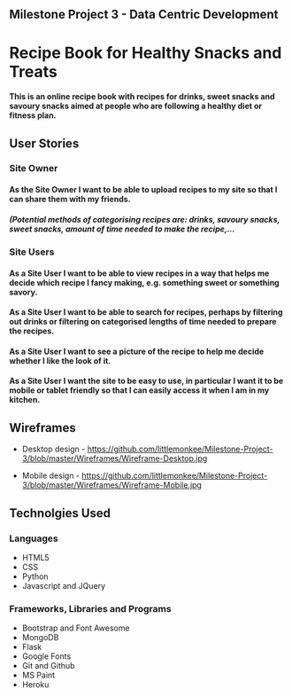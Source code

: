 ## Milestone Project 3 - Data Centric Development

# Recipe Book for Healthy Snacks and Treats

#### This is an online recipe book with recipes for drinks, sweet snacks and savoury snacks aimed at people who are following a healthy diet or fitness plan.



## User Stories

### Site Owner

#### As the Site Owner I want to be able to upload recipes to my site so that I can share them with my friends.

##### (Potential methods of categorising recipes are: drinks, savoury snacks, sweet snacks, amount of time needed to make the recipe,...

### Site Users

#### As a Site User I want to be able to view recipes in a way that helps me decide which recipe I fancy making, e.g. something sweet or something savory.

#### As a Site User I want to be able to search for recipes, perhaps by filtering out drinks or filtering on categorised lengths of time needed to prepare the recipes.

#### As a Site User I want to see a picture of the recipe to help me decide whether I like the look of it.

#### As a Site User I want the site to be easy to use, in particular I want it to be mobile or tablet friendly so that I can easily access it when I am in my kitchen.


## Wireframes

* Desktop design - https://github.com/littlemonkee/Milestone-Project-3/blob/master/Wireframes/Wireframe-Desktop.jpg

* Mobile design - https://github.com/littlemonkee/Milestone-Project-3/blob/master/Wireframes/Wireframe-Mobile.jpg


## Technolgies Used

### Languages

* HTML5
* CSS
* Python
* Javascript and JQuery

### Frameworks, Libraries and Programs

* Bootstrap and Font Awesome
* MongoDB
* Flask
* Google Fonts
* Git and Github
* MS Paint
* Heroku

